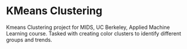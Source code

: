 # KMeans Clustering
Kmeans Clustering project for MIDS, UC Berkeley, Applied Machine Learning course. Tasked with creating color clusters to identify different groups and trends. 
